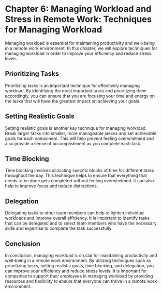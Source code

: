 Chapter 6: Managing Workload and Stress in Remote Work: Techniques for Managing Workload
========================================================================================

Managing workload is essential for maintaining productivity and well-being in a remote work environment. In this chapter, we will explore techniques for managing workload in order to improve your efficiency and reduce stress levels.

Prioritizing Tasks
------------------

Prioritizing tasks is an important technique for effectively managing workload. By identifying the most important tasks and prioritizing them accordingly, you can ensure that you are focusing your time and energy on the tasks that will have the greatest impact on achieving your goals.

Setting Realistic Goals
-----------------------

Setting realistic goals is another key technique for managing workload. Break larger tasks into smaller, more manageable pieces and set achievable goals for each component. This will help prevent feeling overwhelmed and also provide a sense of accomplishment as you complete each task.

Time Blocking
-------------

Time blocking involves allocating specific blocks of time for different tasks throughout the day. This technique helps to ensure that everything that needs to be done gets completed without feeling overwhelmed. It can also help to improve focus and reduce distractions.

Delegation
----------

Delegating tasks to other team members can help to lighten individual workloads and improve overall efficiency. It is important to identify tasks that can be delegated and to select team members who have the necessary skills and expertise to complete the task successfully.

Conclusion
----------

In conclusion, managing workload is crucial for maintaining productivity and well-being in a remote work environment. By utilizing techniques such as prioritizing tasks, setting realistic goals, time blocking, and delegation, you can improve your efficiency and reduce stress levels. It is important for companies to support their employees in managing workload by providing resources and flexibility to ensure that everyone can thrive in a remote work environment.


